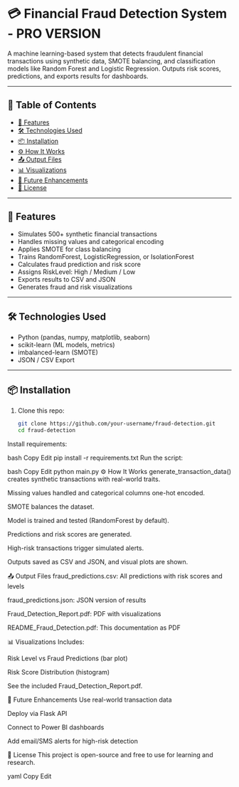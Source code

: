 # 💳 Financial Fraud Detection System - PRO VERSION

A machine learning-based system that detects fraudulent financial transactions using synthetic data, SMOTE balancing, and classification models like Random Forest and Logistic Regression. Outputs risk scores, predictions, and exports results for dashboards.

---

## 📑 Table of Contents
- [🚀 Features](#-features)
- [🛠️ Technologies Used](#-technologies-used)
- [📦 Installation](#-installation)
- [⚙️ How It Works](#-how-it-works)
- [📤 Output Files](#-output-files)
- [📊 Visualizations](#-visualizations)
- [🔮 Future Enhancements](#-future-enhancements)
- [📄 License](#-license)

---

## 🚀 Features
- Simulates 500+ synthetic financial transactions
- Handles missing values and categorical encoding
- Applies SMOTE for class balancing
- Trains RandomForest, LogisticRegression, or IsolationForest
- Calculates fraud prediction and risk score
- Assigns RiskLevel: High / Medium / Low
- Exports results to CSV and JSON
- Generates fraud and risk visualizations

---

## 🛠️ Technologies Used
- Python (pandas, numpy, matplotlib, seaborn)
- scikit-learn (ML models, metrics)
- imbalanced-learn (SMOTE)
- JSON / CSV Export

---

## 📦 Installation

1. Clone this repo:
   ```bash
   git clone https://github.com/your-username/fraud-detection.git
   cd fraud-detection
Install requirements:

bash
Copy
Edit
pip install -r requirements.txt
Run the script:

bash
Copy
Edit
python main.py
⚙️ How It Works
generate_transaction_data() creates synthetic transactions with real-world traits.

Missing values handled and categorical columns one-hot encoded.

SMOTE balances the dataset.

Model is trained and tested (RandomForest by default).

Predictions and risk scores are generated.

High-risk transactions trigger simulated alerts.

Outputs saved as CSV and JSON, and visual plots are shown.

📤 Output Files
fraud_predictions.csv: All predictions with risk scores and levels

fraud_predictions.json: JSON version of results

Fraud_Detection_Report.pdf: PDF with visualizations

README_Fraud_Detection.pdf: This documentation as PDF

📊 Visualizations
Includes:

Risk Level vs Fraud Predictions (bar plot)

Risk Score Distribution (histogram)

See the included Fraud_Detection_Report.pdf.

🔮 Future Enhancements
Use real-world transaction data

Deploy via Flask API

Connect to Power BI dashboards

Add email/SMS alerts for high-risk detection

📄 License
This project is open-source and free to use for learning and research.

yaml
Copy
Edit
